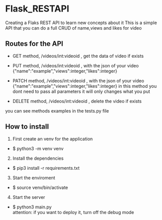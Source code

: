 # Flask_RESTAPI
Creating a Flaks REST API to learn new concepts about it
This is a simple API that you can do a full CRUD of name,views and likes for video

## Routes for the API
- GET method, /videos/int:videoid , get the data of video if exists

- PUT method, /videos/int:videoid , with the json of your video {"name":"example","views":integer,"likes":integer}

- PATCH method, /videos/int:videoid , with the json of your video {"name":"example","views":integer,"likes":integer}
    in this method you dont need to pass all parameters it will only changes what you put

- DELETE method, /videos/int:videoid , delete the video if exists

you can see methods examples in the tests.py file

## How to install
1. First create an venv for the application
- $ python3 -m venv venv

2. Install the dependencies
- $ pip3 install -r requirements.txt

3. Start the enviroment
- $ source venv/bin/activate

4. Start the server
- $ python3 main.py <br>
    attention: if you want to deploy it, turn off the debug mode